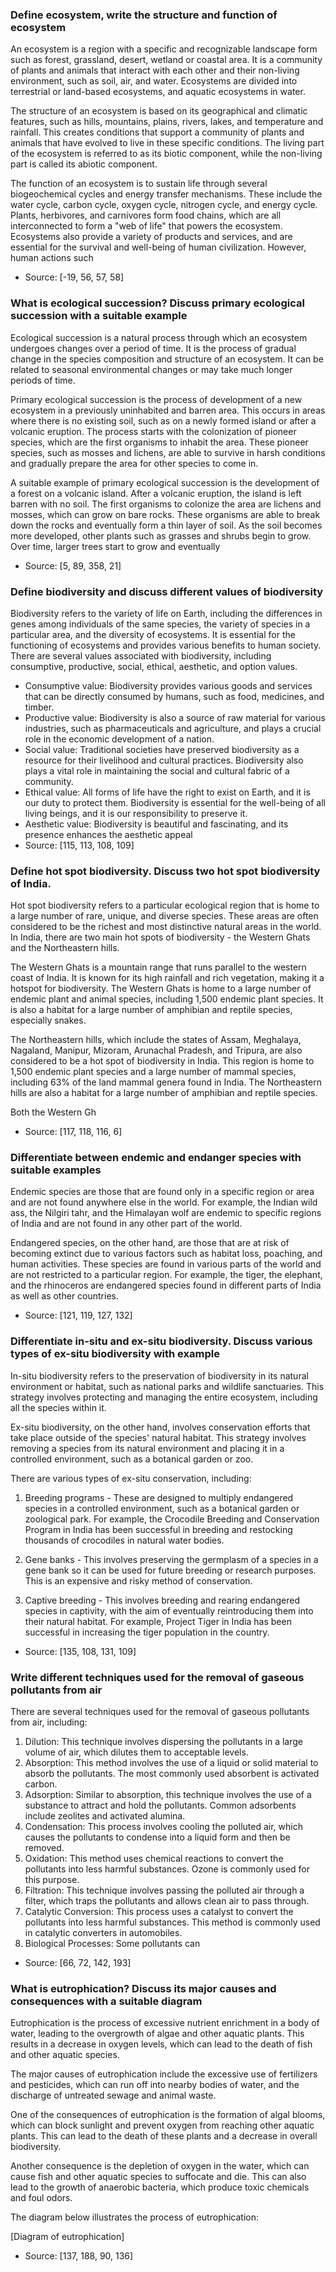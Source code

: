### Define ecosystem, write the structure and function of ecosystem

An ecosystem is a region with a specific and recognizable landscape form such as forest, grassland, desert, wetland or coastal area. It is a community of plants and animals that interact with each other and their non-living environment, such as soil, air, and water. Ecosystems are divided into terrestrial or land-based ecosystems, and aquatic ecosystems in water.

The structure of an ecosystem is based on its geographical and climatic features, such as hills, mountains, plains, rivers, lakes, and temperature and rainfall. This creates conditions that support a community of plants and animals that have evolved to live in these specific conditions. The living part of the ecosystem is referred to as its biotic component, while the non-living part is called its abiotic component.

The function of an ecosystem is to sustain life through several biogeochemical cycles and energy transfer mechanisms. These include the water cycle, carbon cycle, oxygen cycle, nitrogen cycle, and energy cycle. Plants, herbivores, and carnivores form food chains, which are all interconnected to form a "web of life" that powers the ecosystem. Ecosystems also provide a variety of products and services, and are essential for the survival and well-being of human civilization. However, human actions such

- Source: [-19, 56, 57, 58]

### What is ecological succession? Discuss primary ecological succession with a suitable example

Ecological succession is a natural process through which an ecosystem undergoes changes over a period of time. It is the process of gradual change in the species composition and structure of an ecosystem. It can be related to seasonal environmental changes or may take much longer periods of time.

Primary ecological succession is the process of development of a new ecosystem in a previously uninhabited and barren area. This occurs in areas where there is no existing soil, such as on a newly formed island or after a volcanic eruption. The process starts with the colonization of pioneer species, which are the first organisms to inhabit the area. These pioneer species, such as mosses and lichens, are able to survive in harsh conditions and gradually prepare the area for other species to come in.

A suitable example of primary ecological succession is the development of a forest on a volcanic island. After a volcanic eruption, the island is left barren with no soil. The first organisms to colonize the area are lichens and mosses, which can grow on bare rocks. These organisms are able to break down the rocks and eventually form a thin layer of soil. As the soil becomes more developed, other plants such as grasses and shrubs begin to grow. Over time, larger trees start to grow and eventually

- Source: [5, 89, 358, 21]

### Define biodiversity and discuss different values of biodiversity

Biodiversity refers to the variety of life on Earth, including the differences in genes among individuals of the same species, the variety of species in a particular area, and the diversity of ecosystems. It is essential for the functioning of ecosystems and provides various benefits to human society. There are several values associated with biodiversity, including consumptive, productive, social, ethical, aesthetic, and option values.

- Consumptive value: Biodiversity provides various goods and services that can be directly consumed by humans, such as food, medicines, and timber.
- Productive value: Biodiversity is also a source of raw material for various industries, such as pharmaceuticals and agriculture, and plays a crucial role in the economic development of a nation.
- Social value: Traditional societies have preserved biodiversity as a resource for their livelihood and cultural practices. Biodiversity also plays a vital role in maintaining the social and cultural fabric of a community.
- Ethical value: All forms of life have the right to exist on Earth, and it is our duty to protect them. Biodiversity is essential for the well-being of all living beings, and it is our responsibility to preserve it.
- Aesthetic value: Biodiversity is beautiful and fascinating, and its presence enhances the aesthetic appeal
- Source: [115, 113, 108, 109]

### Define hot spot biodiversity. Discuss two hot spot biodiversity of India.

Hot spot biodiversity refers to a particular ecological region that is home to a large number of rare, unique, and diverse species. These areas are often considered to be the richest and most distinctive natural areas in the world. In India, there are two main hot spots of biodiversity - the Western Ghats and the Northeastern hills.

The Western Ghats is a mountain range that runs parallel to the western coast of India. It is known for its high rainfall and rich vegetation, making it a hotspot for biodiversity. The Western Ghats is home to a large number of endemic plant and animal species, including 1,500 endemic plant species. It is also a habitat for a large number of amphibian and reptile species, especially snakes.

The Northeastern hills, which include the states of Assam, Meghalaya, Nagaland, Manipur, Mizoram, Arunachal Pradesh, and Tripura, are also considered to be a hot spot of biodiversity in India. This region is home to 1,500 endemic plant species and a large number of mammal species, including 63% of the land mammal genera found in India. The Northeastern hills are also a habitat for a large number of amphibian and reptile species.

Both the Western Gh

- Source: [117, 118, 116, 6]

### Differentiate between endemic and endanger species with suitable examples

Endemic species are those that are found only in a specific region or area and are not found anywhere else in the world. For example, the Indian wild ass, the Nilgiri tahr, and the Himalayan wolf are endemic to specific regions of India and are not found in any other part of the world.

Endangered species, on the other hand, are those that are at risk of becoming extinct due to various factors such as habitat loss, poaching, and human activities. These species are found in various parts of the world and are not restricted to a particular region. For example, the tiger, the elephant, and the rhinoceros are endangered species found in different parts of India as well as other countries.

- Source: [121, 119, 127, 132]

### Differentiate in-situ and ex-situ biodiversity. Discuss various types of ex-situ biodiversity with example

In-situ biodiversity refers to the preservation of biodiversity in its natural environment or habitat, such as national parks and wildlife sanctuaries. This strategy involves protecting and managing the entire ecosystem, including all the species within it.

Ex-situ biodiversity, on the other hand, involves conservation efforts that take place outside of the species' natural habitat. This strategy involves removing a species from its natural environment and placing it in a controlled environment, such as a botanical garden or zoo.

There are various types of ex-situ conservation, including:

1. Breeding programs - These are designed to multiply endangered species in a controlled environment, such as a botanical garden or zoological park. For example, the Crocodile Breeding and Conservation Program in India has been successful in breeding and restocking thousands of crocodiles in natural water bodies.

2. Gene banks - This involves preserving the germplasm of a species in a gene bank so it can be used for future breeding or research purposes. This is an expensive and risky method of conservation.

3. Captive breeding - This involves breeding and rearing endangered species in captivity, with the aim of eventually reintroducing them into their natural habitat. For example, Project Tiger in India has been successful in increasing the tiger population in the country.

- Source: [135, 108, 131, 109]

### Write different techniques used for the removal of gaseous pollutants from air

There are several techniques used for the removal of gaseous pollutants from air, including:
  1. Dilution: This technique involves dispersing the pollutants in a large volume of air, which dilutes them to acceptable levels.
  2. Absorption: This method involves the use of a liquid or solid material to absorb the pollutants. The most commonly used absorbent is activated carbon.
  3. Adsorption: Similar to absorption, this technique involves the use of a substance to attract and hold the pollutants. Common adsorbents include zeolites and activated alumina.
  4. Condensation: This process involves cooling the polluted air, which causes the pollutants to condense into a liquid form and then be removed.
  5. Oxidation: This method uses chemical reactions to convert the pollutants into less harmful substances. Ozone is commonly used for this purpose.
  6. Filtration: This technique involves passing the polluted air through a filter, which traps the pollutants and allows clean air to pass through.
  7. Catalytic Conversion: This process uses a catalyst to convert the pollutants into less harmful substances. This method is commonly used in catalytic converters in automobiles.
  8. Biological Processes: Some pollutants can

- Source: [66, 72, 142, 193]

### What is eutrophication? Discuss its major causes and  consequences with a suitable diagram

Eutrophication is the process of excessive nutrient enrichment in a body of water, leading to the overgrowth of algae and other aquatic plants. This results in a decrease in oxygen levels, which can lead to the death of fish and other aquatic species.

The major causes of eutrophication include the excessive use of fertilizers and pesticides, which can run off into nearby bodies of water, and the discharge of untreated sewage and animal waste.

One of the consequences of eutrophication is the formation of algal blooms, which can block sunlight and prevent oxygen from reaching other aquatic plants. This can lead to the death of these plants and a decrease in overall biodiversity.

Another consequence is the depletion of oxygen in the water, which can cause fish and other aquatic species to suffocate and die. This can also lead to the growth of anaerobic bacteria, which produce toxic chemicals and foul odors.

The diagram below illustrates the process of eutrophication:

[Diagram of eutrophication]

- Source: [137, 188, 90, 136]
